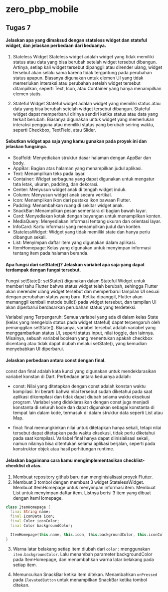 # zero_pbp_mobile

## Tugas 7
#### Jelaskan apa yang dimaksud dengan stateless widget dan stateful widget, dan jelaskan perbedaan dari keduanya.
1. Stateless Widget
Stateless widget adalah widget yang tidak memiliki status atau data yang bisa berubah setelah widget tersebut dibangun. Artinya, setiap kali widget tersebut dipanggil atau dirender ulang, widget tersebut akan selalu sama karena tidak tergantung pada perubahan status apapun. Biasanya digunakan untuk elemen UI yang tidak memerlukan interaksi atau perubahan setelah widget tersebut ditampilkan, seperti Text, Icon, atau Container yang hanya menampilkan elemen statis.

2. Stateful Widget
Stateful widget adalah widget yang memiliki status atau data yang bisa berubah setelah widget tersebut dibangun. Stateful widget dapat memperbarui dirinya sendiri ketika status atau data yang terkait berubah. Biasanya digunakan untuk widget yang memerlukan interaksi pengguna atau memiliki status yang berubah seiring waktu, seperti Checkbox, TextField, atau Slider.

#### Sebutkan widget apa saja yang kamu gunakan pada proyek ini dan jelaskan fungsinya.
- Scaffold:
Menyediakan struktur dasar halaman dengan AppBar dan body.
- AppBar:
Bagian atas halaman yang menampilkan judul aplikasi.
- Text:
Menampilkan teks pada layar.
- Container:
Widget serbaguna yang dapat digunakan untuk mengatur tata letak, ukuran, padding, dan dekorasi.
- Center:
Menyusun widget anak di tengah widget induk.
- Column:
Menyusun widget anak secara vertikal.
- Icon:
Menampilkan ikon dari pustaka ikon bawaan Flutter.
- Padding:
Menambahkan ruang di sekitar widget anak.
- SnackBar:
Menampilkan pesan sementara di bagian bawah layar.
- Card:
Menyediakan kotak dengan bayangan untuk menampilkan konten.
- MediaQuery:
Menyediakan informasi tentang ukuran dan orientasi layar.
- InfoCard:
Kartu informasi yang menampilkan judul dan konten.
- StatelessWidget:
Widget yang tidak memiliki state dan hanya perlu dibangun sekali.
- List:
Menyimpan daftar item yang digunakan dalam aplikasi.
- ItemHomepage:
Kelas yang digunakan untuk menyimpan informasi tentang item pada halaman beranda.

#### Apa fungsi dari setState()? Jelaskan variabel apa saja yang dapat terdampak dengan fungsi tersebut.
Fungsi setState(): setState() digunakan dalam Stateful Widget untuk memberi tahu Flutter bahwa status widget telah berubah, sehingga Flutter akan merender ulang widget tersebut dan memperbarui tampilan UI sesuai dengan perubahan status yang baru.
Ketika dipanggil, Flutter akan memanggil kembali metode build() pada widget tersebut, dan tampilan UI akan diperbarui berdasarkan perubahan status yang terdeteksi.

Variabel yang Terpengaruh: Semua variabel yang ada di dalam kelas State (kelas yang mengelola status pada widget stateful) dapat terpengaruh oleh pemanggilan setState(). Biasanya, variabel tersebut adalah variabel yang menggambarkan status UI, seperti status input, nilai toggle, dan lainnya. Misalnya, sebuah variabel boolean yang menentukan apakah checkbox dicentang atau tidak dapat diubah melalui setState(), yang kemudian menyebabkan UI diperbarui.

#### Jelaskan perbedaan antara const dengan final.
const dan final adalah kata kunci yang digunakan untuk mendeklarasikan variabel konstan di Dart. Perbedaan antara keduanya adalah:
- const:
Nilai yang ditetapkan dengan const adalah konstan waktu kompilasi. Ini berarti bahwa nilai tersebut sudah diketahui pada saat aplikasi dikompilasi dan tidak dapat diubah selama waktu eksekusi program.
Variabel yang dideklarasikan dengan const juga menjadi konstanta di seluruh kode dan dapat digunakan sebagai konstanta di tempat lain dalam kode, termasuk di dalam struktur data seperti List atau Map.

- final:
final memungkinkan nilai untuk ditetapkan hanya sekali, tetapi nilai tersebut dapat ditetapkan pada waktu eksekusi, tidak perlu diketahui pada saat kompilasi.
Variabel final hanya dapat diinisialisasi sekali, namun nilainya bisa ditentukan selama aplikasi berjalan, seperti pada konstruktor objek atau hasil perhitungan runtime.

#### Jelaskan bagaimana cara kamu mengimplementasikan checklist-checklist di atas.
1. Membuat repository github baru dan menginisialisasi proyek Flutter.
2. Membuat 3 tombol dengan membuat 3 widget StatelessWidget. Membuat ItemHomepage untuk menyimpan informasi item. Membuat List untuk menyimpan daftar item. Listnya berisi 3 item yang dibuat dengan ItemHomepage.

```dart
class ItemHomepage {
  final String name;
  final IconData icon;
  final Color iconColor;
  final Color backgroundColor;

  ItemHomepage(this.name, this.icon, this.backgroundColor, this.iconColor);
}
```

3. Warna latar belakang setiap item diubah dari `color:` menggunakan `item.backgroundColor`. Lalu menambah parameter backgroundColor pada ItemHomepage, dan menambahkan warna latar belakang pada setiap item.

4. Memunculkan SnackBar ketika item ditekan. Menambahkan `onPressed` pada `ElevatedButton` untuk menampilkan SnackBar ketika tombol ditekan.